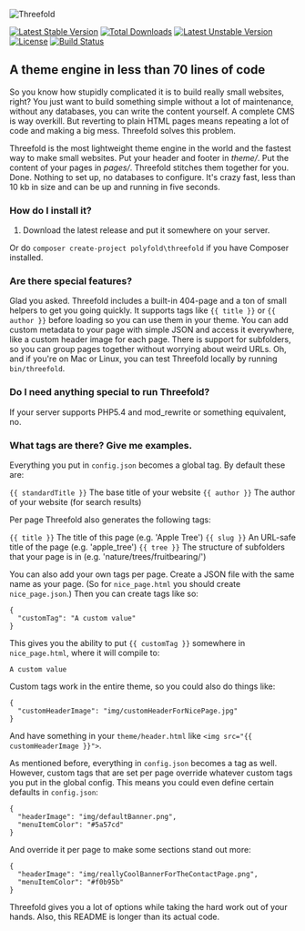 ![Threefold](https://cloud.githubusercontent.com/assets/6472410/9900022/1acc2444-5c5e-11e5-8c31-6329806a5717.png)

[![Latest Stable Version](https://poser.pugx.org/polyfold/threefold/v/stable)](https://packagist.org/packages/polyfold/threefold) [![Total Downloads](https://poser.pugx.org/polyfold/threefold/downloads)](https://packagist.org/packages/polyfold/threefold) [![Latest Unstable Version](https://poser.pugx.org/polyfold/threefold/v/unstable)](https://packagist.org/packages/polyfold/threefold) [![License](https://poser.pugx.org/polyfold/threefold/license)](https://packagist.org/packages/polyfold/threefold)
[![Build Status](https://travis-ci.org/polyfold/threefold.svg?branch=master)](https://travis-ci.org/polyfold/threefold)
## A theme engine in less than 70 lines of code

So you know how stupidly complicated it is to build really small websites, right? You just want to build something simple without a lot of maintenance, without any databases, you can write the content yourself. A complete CMS is way overkill. But reverting to plain HTML pages means repeating a lot of code and making a big mess. Threefold solves this problem.

Threefold is the most lightweight theme engine in the world and the fastest way to make small websites. Put your header and footer in _theme/_. Put the content of your pages in _pages/_. Threefold stitches them together for you. Done. Nothing to set up, no databases to configure. It's crazy fast, less than 10 kb in size and can be up and running in five seconds.

### How do I install it?
1. Download the latest release and put it somewhere on your server.

Or do `composer create-project polyfold\threefold` if you have Composer installed.

### Are there special features?
Glad you asked. Threefold includes a built-in 404-page and a ton of small helpers to get you going quickly. It supports tags like `{{ title }}` or `{{ author }}` before loading so you can use them in your theme. You can add custom metadata to your page with simple JSON and access it everywhere, like a custom header image for each page. There is support for subfolders, so you can group pages together without worrying about weird URLs. Oh, and if you're on Mac or Linux, you can test Threefold locally by running `bin/threefold`.

### Do I need anything special to run Threefold?
If your server supports PHP5.4 and mod_rewrite or something equivalent, no.

### What tags are there? Give me examples.
Everything you put in `config.json` becomes a global tag. By default these are:

`{{ standardTitle }}`   The base title of your website
`{{ author }}`          The author of your website (for search results)

Per page Threefold also generates the following tags:

`{{ title }}`           The title of this page (e.g. 'Apple Tree')
`{{ slug }}`            An URL-safe title of the page (e.g. 'apple_tree')
`{{ tree }}`            The structure of subfolders that your page is in (e.g. 'nature/trees/fruitbearing/')

You can also add your own tags per page. Create a JSON file with the same name as
your page. (So for `nice_page.html` you should create `nice_page.json`.) Then you
can create tags like so:
```
{
  "customTag": "A custom value"
}
```
This gives you the ability to put `{{ customTag }}` somewhere in `nice_page.html`,
where it will compile to:
```
A custom value
```

Custom tags work in the entire theme, so you could also do things like:
```
{
  "customHeaderImage": "img/customHeaderForNicePage.jpg"
}
```
And have something in your `theme/header.html` like `<img src="{{ customHeaderImage }}">`.

As mentioned before, everything in `config.json` becomes a tag as well. However, custom
tags that are set per page override whatever custom tags you put in the global config.
This means you could even define certain defaults in `config.json`:
```
{
  "headerImage": "img/defaultBanner.png",
  "menuItemColor": "#5a57cd"
}
```
And override it per page to make some sections stand out more:
```
{
  "headerImage": "img/reallyCoolBannerForTheContactPage.png",
  "menuItemColor": "#f0b95b"
}
```
Threefold gives you a lot of options while taking the hard work out of your hands. Also, this README is longer than its actual code.
